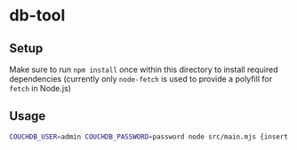 # db-tool

## Setup

Make sure to run `npm install` once within this directory to install required dependencies (currently only `node-fetch` is used to provide a polyfill for `fetch` in Node.js)

## Usage

```bash
COUCHDB_USER=admin COUCHDB_PASSWORD=password node src/main.mjs {insert | drop | select | update | delete}
```
